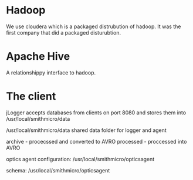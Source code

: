 # Hadoop

We use cloudera which is a packaged distrubution of hadoop. It was the first company that did a packaged disturubtion.

# Apache Hive

A relationshippy interface to hadoop.

# The client


jLogger accepts databases from clients on port 8080 and stores them into /usr/local/smithmicro/data 

/usr/local/smithmicro/data shared data folder for logger and agent



archive - procecssed and converted to AVRO
processed - proccessed into AVRO

optics agent
configuration: /usr/local/smithmicro/opticsagent

schema: /usr/local/smithmicro/opticsagent



 
